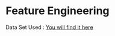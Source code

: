 # Feature Engineering

Data Set Used : [You will find it here](https://github.com/codebasics/py/blob/master/ML/FeatureEngineering/1_outliers/Exercise/AB_NYC_2019.csv)
